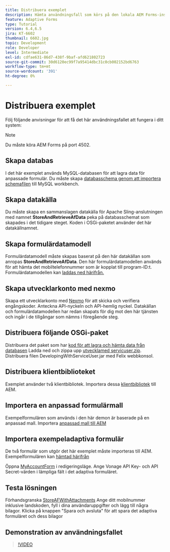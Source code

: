 ```yaml
---
title: Distribuera exemplet
description: Hämta användningsfall som körs på den lokala AEM Forms-instansen
feature: Adaptive Forms
type: Tutorial
version: 6.4,6.5
jira: KT-6602
thumbnail: 6602.jpg
topic: Development
role: Developer
level: Intermediate
exl-id: cdfae631-86d7-438f-9baf-afd621802723
source-git-commit: 30d6120ec99f7a95414dbc31c0cb002152bd6763
workflow-type: tm+mt
source-wordcount: '391'
ht-degree: 0%

---
```


# Distribuera exemplet

Följ följande anvisningar för att få det här användningsfallet att fungera i ditt system:

>[!NOTE]
>Du måste köra AEM Forms på port 4502.


## Skapa databas

I det här exemplet används MySQL-databasen för att lagra data för anpassade formulär. Du måste skapa [databasschema genom att importera schemafilen](assets/data-base-schema.sql) till MySQL workbench.

## Skapa datakälla

Du måste skapa en sammanslagen datakälla för Apache Sling-anslutningen med namnet **StoreAndRetrieveAfData** peka på databasschemat som skapades i det tidigare steget. Koden i OSGi-paketet använder det här datakällnamnet.

## Skapa formulärdatamodell

Formulärdatamodell måste skapas baserat på den här datakällan som anropas **StoreAndRetrieveAfData**. Den här formulärdatamodellen används för att hämta det mobiltelefonnummer som är kopplat till program-ID:t. Formulärdatamodellen kan [laddas ned härifrån.](assets/2-Factor-Authentication-DataSource-and-FDM.zip)

## Skapa utvecklarkonto med nexmo

Skapa ett utvecklarkonto med [Nexmo](https://dashboard.nexmo.com/) för att skicka och verifiera engångskoder. Anteckna API-nyckeln och API-hemlig nyckel. Datakällan och formulärdatamodellen har redan skapats för dig mot den här tjänsten och ingår i de tillgångar som nämns i föregående steg.

## Distribuera följande OSGi-paket

Distribuera det paket som har [kod för att lagra och hämta data från databasen](assets/SaveAndResume.core-1.0.0-SNAPSHOT.jar)
Ladda ned och zippa upp [utvecklamed servicuser.zip](https://experienceleague.adobe.com/docs/experience-manager-learn/assets/developingwithserviceuser.zip).
Distribuera filen DevelopingWithServiceUser.jar med Felix webbkonsol.

## Distribuera klientbiblioteket

Exemplet använder två klientbibliotek. Importera dessa [klientbibliotek](assets/store-af-with-attachments-client-lib.zip) till AEM.

## Importera en anpassad formulärmall

Exempelformulären som används i den här demon är baserade på en anpassad mall. Importera [anpassad mall till AEM](assets/custom-template-with-page-component.zip)

## Importera exempeladaptiva formulär

De två formulär som utgör det här exemplet måste importeras till AEM. Exempelformulären kan [hämtad härifrån](assets/sample-forms.zip)

Öppna [MyAccountForm](http://localhost:4502/editor.html/content/forms/af/myaccountform.html) i redigeringsläge. Ange Vonage API Key- och API Secret-värden i lämpliga fält i det adaptiva formuläret.

## Testa lösningen

Förhandsgranska [StoreAFWithAttachments](http://localhost:4502/content/dam/formsanddocuments/storeafwithattachments/jcr:content?wcmmode=disabled)
Ange ditt mobilnummer inklusive landskoden, fyll i dina användaruppgifter och lägg till några bilagor. Klicka på knappen &quot;Spara och avsluta&quot; för att spara det adaptiva formuläret och dess bilagor


## Demonstration av användningsfallet

>[!VIDEO](https://video.tv.adobe.com/v/327122?quality=12&learn=on)
